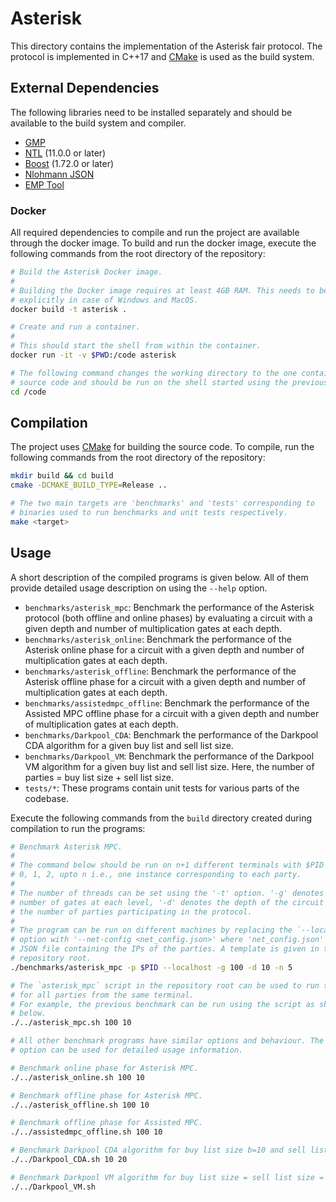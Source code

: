 # Asterisk

This directory contains the implementation of the Asterisk fair protocol.
The protocol is implemented in C++17 and [CMake](https://cmake.org/) is used as the build system.

## External Dependencies
The following libraries need to be installed separately and should be available to the build system and compiler.

- [GMP](https://gmplib.org/)
- [NTL](https://www.shoup.net/ntl/) (11.0.0 or later)
- [Boost](https://www.boost.org/) (1.72.0 or later)
- [Nlohmann JSON](https://github.com/nlohmann/json)
- [EMP Tool](https://github.com/emp-toolkit/emp-tool)

### Docker
All required dependencies to compile and run the project are available through the docker image.
To build and run the docker image, execute the following commands from the root directory of the repository:

```sh
# Build the Asterisk Docker image.
#
# Building the Docker image requires at least 4GB RAM. This needs to be set 
# explicitly in case of Windows and MacOS.
docker build -t asterisk .

# Create and run a container.
#
# This should start the shell from within the container.
docker run -it -v $PWD:/code asterisk

# The following command changes the working directory to the one containing the 
# source code and should be run on the shell started using the previous command.
cd /code
```

## Compilation
The project uses [CMake](https://cmake.org/) for building the source code. 
To compile, run the following commands from the root directory of the repository:

```sh
mkdir build && cd build
cmake -DCMAKE_BUILD_TYPE=Release ..

# The two main targets are 'benchmarks' and 'tests' corresponding to
# binaries used to run benchmarks and unit tests respectively.
make <target>
```

## Usage
A short description of the compiled programs is given below.
All of them provide detailed usage description on using the `--help` option.

- `benchmarks/asterisk_mpc`: Benchmark the performance of the Asterisk protocol (both offline and online phases) by evaluating a circuit with a given depth and number of multiplication gates at each depth.
- `benchmarks/asterisk_online`: Benchmark the performance of the Asterisk online phase for a circuit with a given depth and number of multiplication gates at each depth.
- `benchmarks/asterisk_offline`: Benchmark the performance of the Asterisk offline phase for a circuit with a given depth and number of multiplication gates at each depth.
- `benchmarks/assistedmpc_offline`: Benchmark the performance of the Assisted MPC offline phase for a circuit with a given depth and number of multiplication gates at each depth.
- `benchmarks/Darkpool_CDA`: Benchmark the performance of the Darkpool CDA algorithm for a given buy list and sell list size.
- `benchmarks/Darkpool_VM`: Benchmark the performance of the Darkpool VM algorithm for a given buy list and sell list size. Here, the number of parties = buy list size + sell list size.
- `tests/*`: These programs contain unit tests for various parts of the codebase. 

Execute the following commands from the `build` directory created during compilation to run the programs:
```sh
# Benchmark Asterisk MPC.
#
# The command below should be run on n+1 different terminals with $PID set to
# 0, 1, 2, upto n i.e., one instance corresponding to each party.
#
# The number of threads can be set using the '-t' option. '-g' denotes the 
# number of gates at each level, '-d' denotes the depth of the circuit and '-n'
# the number of parties participating in the protocol.
#
# The program can be run on different machines by replacing the `--localhost`
# option with '--net-config <net_config.json>' where 'net_config.json' is a
# JSON file containing the IPs of the parties. A template is given in the
# repository root.
./benchmarks/asterisk_mpc -p $PID --localhost -g 100 -d 10 -n 5

# The `asterisk_mpc` script in the repository root can be used to run the programs 
# for all parties from the same terminal.
# For example, the previous benchmark can be run using the script as shown
# below.
./../asterisk_mpc.sh 100 10

# All other benchmark programs have similar options and behaviour. The '-h'
# option can be used for detailed usage information.

# Benchmark online phase for Asterisk MPC.
./../asterisk_online.sh 100 10

# Benchmark offline phase for Asterisk MPC.
./../asterisk_offline.sh 100 10

# Benchmark offline phase for Assisted MPC.
./../assistedmpc_offline.sh 100 10

# Benchmark Darkpool CDA algorithm for buy list size b=10 and sell list size s=20.
./../Darkpool_CDA.sh 10 20

# Benchmark Darkpool VM algorithm for buy list size = sell list size = 5/10/25/50/100.
./../Darkpool_VM.sh
```
